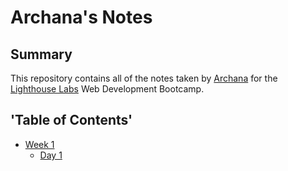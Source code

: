 # Archana's Notes

## Summary

This repository contains all of the notes taken by [Archana](https://github.com/archa-agrawal/lighthouse-web-notes) for the [Lighthouse Labs](https://www.lighthouselabs.ca/) Web Development Bootcamp.

## 'Table of Contents' 

* [Week 1](/Week_1)
  * [Day 1](/Week_1/Day_1)